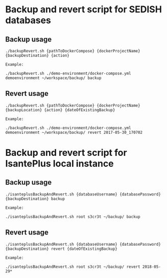 # Backup and revert script for SEDISH databases

## Backup usage

	./backupRevert.sh {pathToDockerCompose} {dockerProjectName} {backupDestination} {action}

	Example:

	./backupRevert.sh ./demo-environment/docker-compose.yml demoenvironment ~/workspace/backup/ backup

## Revert usage

	./backupRevert.sh {pathToDockerCompose} {dockerProjectName} {backupLocation} {action} {dateOfExistingBackup}

	Example:

	./backupRevert.sh ./demo-environment/docker-compose.yml demoenvironment ~/workspace/backup/ revert 2017-05-30_170702

# Backup and revert script for IsantePlus local instance

## Backup usage

	./isanteplusBackupAndRevert.sh {databaseUsername} {databasePassword} {backupDestination} backup

	Example:

	./isanteplusBackupAndRevert.sh root s3cr3t ~/backup/ backup

## Revert usage

	./isanteplusBackupAndRevert.sh {databaseUsername} {databasePassword} {backupDestination} revert {dateOfExistingBackup}

	Example:

	./isanteplusBackupAndRevert.sh root s3cr3t ~/backup/ revert 2018-05-29*
